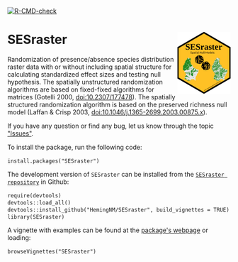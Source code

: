 <!-- badges: start -->
[![R-CMD-check](https://github.com/HemingNM/SESraster/actions/workflows/R-CMD-check.yaml/badge.svg)](https://github.com/HemingNM/SESraster/actions/workflows/R-CMD-check.yaml)
<!-- badges: end -->

# SESraster <a href="https://hemingnm.github.io/SESraster/"><img src="man/figures/logo.png" align="right" height="139" alt="SESraster website" /></a>

Randomization of presence/absence species distribution raster data with or without including spatial structure for calculating standardized effect sizes and testing null hypothesis.
The spatially unstructured randomization algorithms are based on fixed-fixed algorithms for matrices (Gotelli 2000, <doi:10.2307/177478>).
The spatially structured randomization algorithm is based on the preserved richness null model (Laffan & Crisp 2003, <doi:10.1046/j.1365-2699.2003.00875.x>).

If you have any question or find any bug, let us know through the topic ["Issues"](https://github.com/HemingNM/SESraster/issues).

To install the package, run the following code:

```
install.packages("SESraster")
```

The development version of `SESraster` can be installed from the [`SESraster repository`](https://github.com/HemingNM/SESraster) in Github:

```
require(devtools)
devtools::load_all()
devtools::install_github("HemingNM/SESraster", build_vignettes = TRUE)
library(SESraster)
```

A vignette with examples can be found at the [package's webpage](https://hemingnm.github.io/SESraster/) or loading:

```
browseVignettes("SESraster")
```
